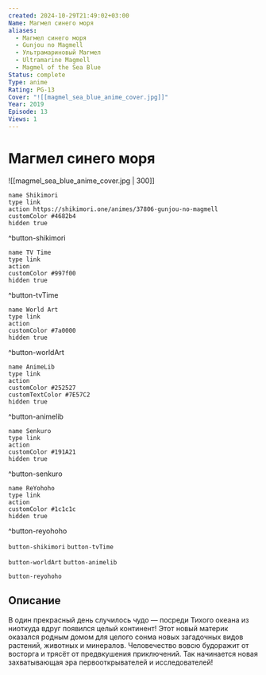```yaml
---
created: 2024-10-29T21:49:02+03:00
Name: Магмел синего моря
aliases:
  - Магмел синего моря
  - Gunjou no Magmell
  - Ультрамариновый Магмел
  - Ultramarine Magmell
  - Magmel of the Sea Blue
Status: complete
Type: anime
Rating: PG-13
Cover: "![[magmel_sea_blue_anime_cover.jpg]]"
Year: 2019
Episode: 13
Views: 1
---
```


# Магмел синего моря

![[magmel_sea_blue_anime_cover.jpg | 300]]

```button
name Shikimori
type link
action https://shikimori.one/animes/37806-gunjou-no-magmell
customColor #4682b4
hidden true
```
^button-shikimori

```button
name TV Time
type link
action 
customColor #997f00
hidden true
```
^button-tvTime

```button
name World Art
type link
action 
customColor #7a0000
hidden true
```
^button-worldArt

```button
name AnimeLib
type link
action 
customColor #252527
customTextColor #7E57C2
hidden true
```
^button-animelib

```button
name Senkuro
type link
action 
customColor #191A21
hidden true
```
^button-senkuro

```button
name ReYohoho
type link
action 
customColor #1c1c1c
hidden true
```
^button-reyohoho



`button-shikimori` `button-tvTime`

`button-worldArt` `button-animelib`

`button-reyohoho`

## Описание

В один прекрасный день случилось чудо — посреди Тихого океана из ниоткуда вдруг появился целый континент! Этот новый материк оказался родным домом для целого сонма новых загадочных видов растений, животных и минералов. Человечество вовсю будоражит от восторга и трясёт от предвкушения приключений. Так начинается новая захватывающая эра первооткрывателей и исследователей!
